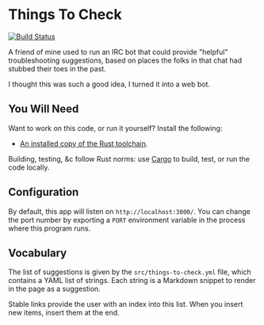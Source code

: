 # Things To Check

[![Build Status](https://travis-ci.org/ojacobson/things-to-check.svg?branch=main)](https://travis-ci.org/ojacobson/things-to-check)

A friend of mine used to run an IRC bot that could provide "helpful"
troubleshooting suggestions, based on places the folks in that chat had stubbed
their toes in the past.

I thought this was such a good idea, I turned it into a web bot.

## You Will Need

Want to work on this code, or run it yourself? Install the following:

* [An installed copy of the Rust toolchain](https://rustup.rs).

Building, testing, &c follow Rust norms: use
[Cargo](https://doc.rust-lang.org/cargo/guide/working-on-an-existing-project.html)
to build, test, or run the code locally.

## Configuration

By default, this app will listen on `http://localhost:3000/`. You can change the
port number by exporting a `PORT` environment variable in the process where this
program runs.

## Vocabulary

The list of suggestions is given by the `src/things-to-check.yml` file, which
contains a YAML list of strings. Each string is a Markdown snippet to render in
the page as a suggestion.

Stable links provide the user with an index into this list. When you insert new
items, insert them at the end.
